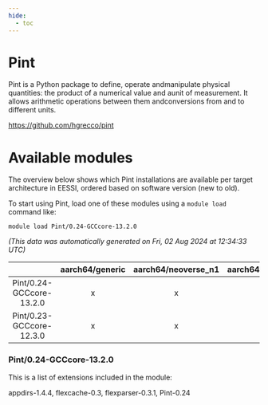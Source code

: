 ```yaml
---
hide:
  - toc
---
```


Pint
====


Pint is a Python package to define, operate andmanipulate physical quantities: the product of a numerical value and aunit of measurement. It allows arithmetic operations between them andconversions from and to different units.

https://github.com/hgrecco/pint
# Available modules


The overview below shows which Pint installations are available per target architecture in EESSI, ordered based on software version (new to old).

To start using Pint, load one of these modules using a `module load` command like:

```shell
module load Pint/0.24-GCCcore-13.2.0
```

*(This data was automatically generated on Fri, 02 Aug 2024 at 12:34:33 UTC)*  

| |aarch64/generic|aarch64/neoverse_n1|aarch64/neoverse_v1|x86_64/generic|x86_64/amd/zen2|x86_64/amd/zen3|x86_64/amd/zen4|x86_64/intel/haswell|x86_64/intel/skylake_avx512|
| :---: | :---: | :---: | :---: | :---: | :---: | :---: | :---: | :---: | :---: |
|Pint/0.24-GCCcore-13.2.0|x|x|x|x|x|x|x|x|x|
|Pint/0.23-GCCcore-12.3.0|x|x|x|x|x|x|x|x|x|


### Pint/0.24-GCCcore-13.2.0

This is a list of extensions included in the module:

appdirs-1.4.4, flexcache-0.3, flexparser-0.3.1, Pint-0.24